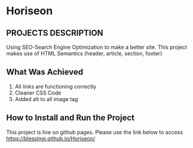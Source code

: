 # Horiseon

## PROJECTS DESCRIPTION
Using SEO-Search Engine Optimization to make a better site.
This project makes use of HTML Semantics (header, article, section, footer)

## What Was Achieved
1) All links are functioning correctly
2) Cleaner CSS Code
3) Added alt to all image tag


## How to Install and Run the Project
This project is live on github pages. Please use the link below to access
https://blessingi.github.io/Horiseon/
